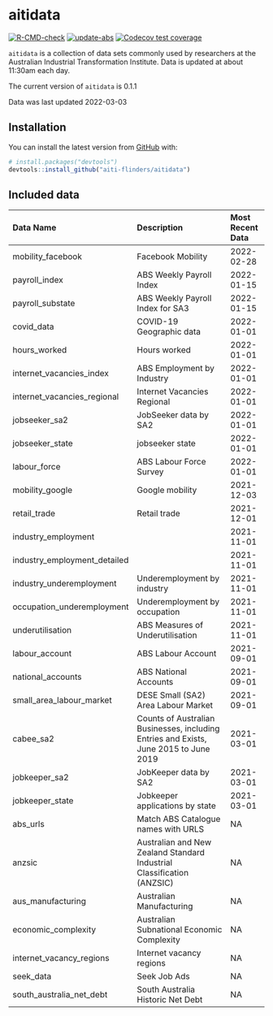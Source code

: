 
<!-- README.md is generated from README.Rmd. Please edit that file -->

# aitidata

<!-- badges: start -->

[![R-CMD-check](https://github.com/aiti-flinders/aitidata/actions/workflows/R-CMD-check.yaml/badge.svg?branch=data_prep)](https://github.com/aiti-flinders/aitidata/actions/workflows/R-CMD-check.yaml)
[![update-abs](https://github.com/aiti-flinders/aitidata/workflows/update-abs/badge.svg)](https://github.com/aiti-flinders/aitidata/actions)
[![Codecov test
coverage](https://codecov.io/gh/aiti-flinders/aitidata/branch/master/graph/badge.svg)](https://app.codecov.io/gh/aiti-flinders/aitidata?branch=master)
<!-- badges: end -->

`aitidata` is a collection of data sets commonly used by researchers at
the Australian Industrial Transformation Institute. Data is updated at
about 11:30am each day.

The current version of `aitidata` is 0.1.1

Data was last updated 2022-03-03

## Installation

You can install the latest version from [GitHub](https://github.com/)
with:

``` r
# install.packages("devtools")
devtools::install_github("aiti-flinders/aitidata")
```

## Included data

| Data Name                      | Description                                                                           | Most Recent Data |
| :----------------------------- | :------------------------------------------------------------------------------------ | :--------------- |
| mobility\_facebook             | Facebook Mobility                                                                     | 2022-02-28       |
| payroll\_index                 | ABS Weekly Payroll Index                                                              | 2022-01-15       |
| payroll\_substate              | ABS Weekly Payroll Index for SA3                                                      | 2022-01-15       |
| covid\_data                    | COVID-19 Geographic data                                                              | 2022-01-01       |
| hours\_worked                  | Hours worked                                                                          | 2022-01-01       |
| internet\_vacancies\_index     | ABS Employment by Industry                                                            | 2022-01-01       |
| internet\_vacancies\_regional  | Internet Vacancies Regional                                                           | 2022-01-01       |
| jobseeker\_sa2                 | JobSeeker data by SA2                                                                 | 2022-01-01       |
| jobseeker\_state               | jobseeker state                                                                       | 2022-01-01       |
| labour\_force                  | ABS Labour Force Survey                                                               | 2022-01-01       |
| mobility\_google               | Google mobility                                                                       | 2021-12-03       |
| retail\_trade                  | Retail trade                                                                          | 2021-12-01       |
| industry\_employment           |                                                                                       | 2021-11-01       |
| industry\_employment\_detailed |                                                                                       | 2021-11-01       |
| industry\_underemployment      | Underemployment by industry                                                           | 2021-11-01       |
| occupation\_underemployment    | Underemployment by occupation                                                         | 2021-11-01       |
| underutilisation               | ABS Measures of Underutilisation                                                      | 2021-11-01       |
| labour\_account                | ABS Labour Account                                                                    | 2021-09-01       |
| national\_accounts             | ABS National Accounts                                                                 | 2021-09-01       |
| small\_area\_labour\_market    | DESE Small (SA2) Area Labour Market                                                   | 2021-09-01       |
| cabee\_sa2                     | Counts of Australian Businesses, including Entries and Exists, June 2015 to June 2019 | 2021-03-01       |
| jobkeeper\_sa2                 | JobKeeper data by SA2                                                                 | 2021-03-01       |
| jobkeeper\_state               | Jobkeeper applications by state                                                       | 2021-03-01       |
| abs\_urls                      | Match ABS Catalogue names with URLS                                                   | NA               |
| anzsic                         | Australian and New Zealand Standard Industrial Classification (ANZSIC)                | NA               |
| aus\_manufacturing             | Australian Manufacturing                                                              | NA               |
| economic\_complexity           | Australian Subnational Economic Complexity                                            | NA               |
| internet\_vacancy\_regions     | Internet vacancy regions                                                              | NA               |
| seek\_data                     | Seek Job Ads                                                                          | NA               |
| south\_australia\_net\_debt    | South Australia Historic Net Debt                                                     | NA               |
